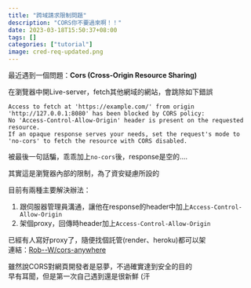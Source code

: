 ```yaml
---
title: "跨域請求限制問題"
description: "CORS你不要過來啊！！"
date: 2023-03-18T15:50:37+08:00
tags: []
categories: ["tutorial"]
image: cred-req-updated.png
---
```


最近遇到一個問題：**Cors (Cross-Origin Resource Sharing)**

在瀏覽器中開Live-server，fetch其他網域的網站，會跳除如下錯誤
```
Access to fetch at 'https://example.com/' from origin 'http://127.0.0.1:8080' has been blocked by CORS policy:
No 'Access-Control-Allow-Origin' header is present on the requested resource. 
If an opaque response serves your needs, set the request's mode to 'no-cors' to fetch the resource with CORS disabled.
```

被最後一句話騙，乖乖加上`no-cors`後，response是空的....

其實這是瀏覽器內部的限制，為了資安疑慮所設的

目前有兩種主要解決辦法：  
1. 跟伺服器管理員溝通，讓他在response的header中加上`Access-Control-Allow-Origin`
2. 架個proxy，回傳時header加上`Access-Control-Allow-Origin`

已經有人寫好proxy了，隨便找個託管(render、heroku)都可以架  
連結：[Rob--W/cors-anywhere](https://github.com/Rob--W/cors-anywhere/#documentation)

雖然說CORS對網頁開發者是惡夢，不過確實達到安全的目的  
早有耳聞，但是第一次自己遇到還是很新鮮 (汗
